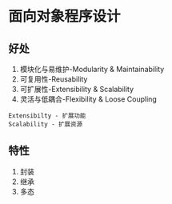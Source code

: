 # 面向对象程序设计

## 好处

1. 模块化与易维护-Modularity & Maintainability
2. 可复用性-Reusability
3. 可扩展性-Extensibility & Scalability
4. 灵活与低耦合-Flexibility & Loose Coupling

```text
Extensibilty - 扩展功能
Scalability - 扩展资源
```

## 特性

1. 封装
2. 继承
3. 多态
